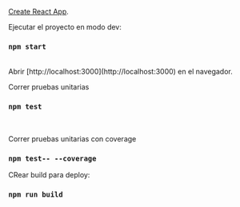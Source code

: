  [Create React App](https://github.com/facebook/create-react-app).


Ejecutar el proyecto en modo dev:
### `npm start`

<br />
Abrir [http://localhost:3000](http://localhost:3000) en el navegador.

<br />

Correr pruebas unitarias

### `npm test`

<br />

Correr pruebas unitarias con coverage

### `npm test-- --coverage`

CRear build para deploy:

### `npm run build`

